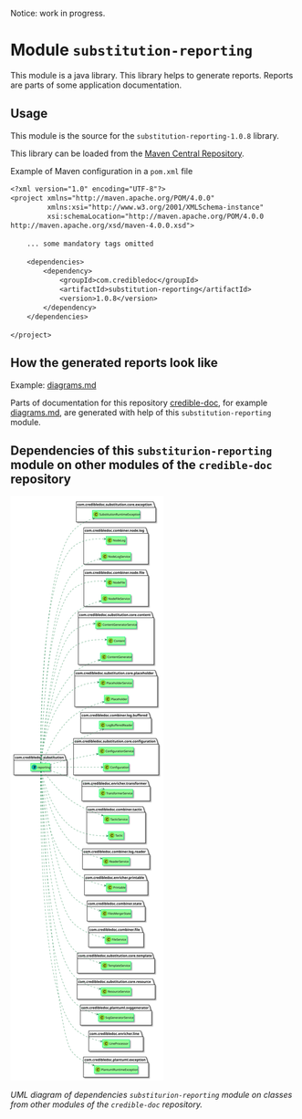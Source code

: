 Notice: work in progress.

# Module `substitution-reporting`
This module is a java library. This library helps to generate reports.
Reports are parts of some application documentation.

## Usage
This module is the source for the `substitution-reporting-1.0.8` library.

This library can be loaded from the [Maven Central Repository](https://mvnrepository.com/artifact/com.credibledoc/substitution-reporting).

Example of Maven configuration in a `pom.xml` file

    <?xml version="1.0" encoding="UTF-8"?>
    <project xmlns="http://maven.apache.org/POM/4.0.0"
             xmlns:xsi="http://www.w3.org/2001/XMLSchema-instance"
             xsi:schemaLocation="http://maven.apache.org/POM/4.0.0 http://maven.apache.org/xsd/maven-4.0.0.xsd">
    
        ... some mandatory tags omitted
    
        <dependencies>
            <dependency>
                <groupId>com.credibledoc</groupId>
                <artifactId>substitution-reporting</artifactId>
                <version>1.0.8</version>
            </dependency>
        </dependencies>
    
    </project>

## How the generated reports look like
Example: [diagrams.md](../substitution-doc/doc/diagrams.md)

Parts of documentation for this repository [credible-doc](../README.md),
for example [diagrams.md](../substitution-doc/doc/diagrams.md), are generated with help of this `substitution-reporting` module.

## Dependencies of this `substiturion-reporting` module on other modules of the `credible-doc` repository
![UML diagram of dependencies `substiturion-reporting` module on classes from other modules of the `credible-doc` repository.](img/README.md_3.svg?sanitize=true)

_UML diagram of dependencies `substiturion-reporting` module on classes from other modules of the `credible-doc` repository._

